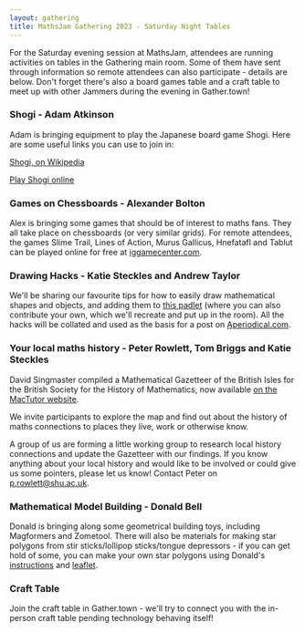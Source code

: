 ```yaml
---
layout: gathering
title: MathsJam Gathering 2023 - Saturday Night Tables
---
```


For the Saturday evening session at MathsJam, attendees are running activities on tables in the Gathering main room. Some of them have sent through information so remote attendees can also participate - details are below. Don't forget there's also a board games table and a craft table to meet up with other Jammers during the evening in Gather.town!

### Shogi - Adam Atkinson

Adam is bringing equipment to play the Japanese board game Shogi. Here are some useful links you can use to join in:

[Shogi, on Wikipedia](https://en.wikipedia.org/wiki/)

[Play Shogi online](http://ancientchess.com/page/play-shogi.htm) 

### Games on Chessboards - Alexander Bolton

Alex is bringing some games that should be of interest to maths fans. They all take place on chessboards (or very similar grids). For remote attendees, the games Slime Trail, Lines of Action, Murus Gallicus, Hnefatafl and Tablut can be played online for free at [iggamecenter.com](https://www.iggamecenter.com/en/).

### Drawing Hacks - Katie Steckles and Andrew Taylor

We'll be sharing our favourite tips for how to easily draw mathematical shapes and objects, and adding them to [this padlet](https://padlet.com/stecks4/mathsjam-table-drawing-hacks-9rve9b3p6v5wk2vh) (where you can also contribute your own, which we'll recreate and put up in the room). All the hacks will be collated and used as the basis for a post on [Aperiodical.com](https://aperiodical.com).
 
### Your local maths history - Peter Rowlett, Tom Briggs and Katie Steckles

David Singmaster compiled a Mathematical Gazetteer of the British Isles for the British Society for the History of Mathematics, now available [on the MacTutor website](https://mathshistory.st-andrews.ac.uk/Gaz/).

We invite participants to explore the map and find out about the history of maths connections to places they live, work or otherwise know.

A group of us are forming a little working group to research local history connections and update the Gazetteer with our findings. If you know anything about your local history and would like to be involved or could give us some pointers, please let us know! Contact Peter on [p.rowlett@shu.ac.uk](mailto:p.rowlett@shu.ac.uk).

### Mathematical Model Building - Donald Bell

Donald is bringing along some geometrical building toys, including Magformers and Zometool. There will also be materials for making star polygons from stir sticks/lollipop sticks/tongue depressors - if you can get hold of some, you can make your own star polygons using Donald's [instructions](Donald_Bell-Stars_Instructions.docx) and [leaflet](Donald_Bell-Stars_Leaflet.docx).

### Craft Table

Join the craft table in Gather.town - we'll try to connect you with the in-person craft table pending technology behaving itself!
